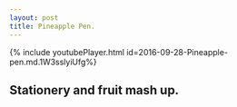 ```yaml
---
layout: post
title: Pineapple Pen. 
---
```

{% include youtubePlayer.html id=2016-09-28-Pineapple-pen.md.1W3sslyiUfg%}

Stationery and fruit mash up.
---
